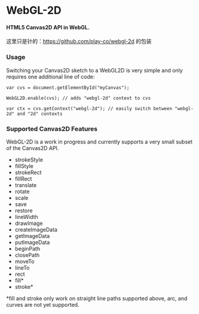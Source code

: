 WebGL-2D
========

#### HTML5 Canvas2D API in WebGL. ####

这里只是针的：https://github.com/play-co/webgl-2d 的包装

### Usage ###

Switching your Canvas2D sketch to a WebGL2D is very simple and only requires one additional line of code:

    var cvs = document.getElementById("myCanvas");

    WebGL2D.enable(cvs); // adds "webgl-2d" context to cvs

    var ctx = cvs.getContext("webgl-2d"); // easily switch between "webgl-2d" and "2d" contexts

### Supported Canvas2D Features ###

WebGL-2D is a work in progress and currently supports a very small subset of the Canvas2D API. 

* strokeStyle
* fillStyle
* strokeRect
* fillRect
* translate
* rotate
* scale
* save
* restore
* lineWidth
* drawImage
* createImageData
* getImageData
* putImageData
* beginPath
* closePath
* moveTo
* lineTo
* rect
* fill*
* stroke* 

*fill and stroke only work on straight line paths supported above, arc, and curves are not yet supported.
